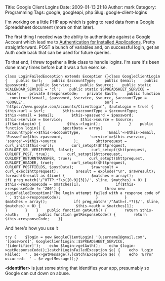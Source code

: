 Title: Google Client Logins
Date: 2009-01-13 21:18
Author: mark
Category: Programming
Tags: google, googleapi, php
Slug: google-client-logins

I'm working on a little PHP app which is going to read data from a
Google Spreadsheet document (more on that later).

The first thing I needed was the ability to authenticate against a
Google Account which lead me to [Authentication for Installed
Applications][]. Pretty straightforward. POST a bunch of variables and,
on successful login, get an Auth code back that can be used for future
queries.

To that end, I threw together a little class to handle logins. I'm sure
it's been done many times before but it was a fun exercise.


~~~~ {.php name="code"}
class LoginFailedException extends Exception {}class GoogleClientLogin {    public $url;    public $accountType;    public $email;    public $password;    public $service;    public $source;    public static $CALENDAR_SERVICE = 'cl';    public static $SPREADSHEET_SERVICE = 'wise';    private $responseCode;    private $auth;    public function __construct($email, $password, $service, $source, $accountType = 'GOOGLE',                                    $url = 'https://www.google.com/accounts/ClientLogin', $autoLogin = true) {        $this->url = $url;        $this->accountType = $accountType;        $this->email = $email;        $this->password = $password;        $this->service = $service;        $this->source = $source;        if($autoLogin) {            $this->login();        }    }    public function login() {        $postData = array(            'accountType'=>$this->accountType,            'Email'=>$this->email,            'Passwd'=>$this->password,            'service'=>$this->service,            'source'=>$this->source        );        $httprequest = curl_init($this->url);        curl_setopt($httprequest, CURLOPT_SSL_VERIFYPEER, false);        curl_setopt($httprequest, CURLOPT_POST, true);        curl_setopt($httprequest, CURLOPT_RETURNTRANSFER, true);        curl_setopt($httprequest, CURLOPT_HEADER, true);        curl_setopt($httprequest, CURLOPT_POSTFIELDS, $postData);        $rawresult = curl_exec($httprequest);        $result = explode("\n", $rawresult);        foreach($result as $line) {            $matches = array();            if( preg_match('/^HTTP.*?\s([0-9]{3})/', $line, $matches) > 0) {                $this->responseCode = $matches[1];                if($this->responseCode != '200') {                    throw new LoginFailedException('The login attempt failed with a response code of ' . $this->responseCode);                }            }            $matches = array();            if( preg_match('/^Auth=(.*?)$/', $line, $matches) > 0) {                $this->auth = $matches[1];            }        }    }    public function getAuth() {        return $this->auth;    }    public function getResponseCode() {        return $this->responseCode;    }}
~~~~



And here's how you use it


~~~~ {.php name="code"}
try {    $login = new GoogleClientLogin( '[username]@gmail.com', '[password]', GoogleClientLogin::$SPREADSHEET_SERVICE, '[identifier]');    echo $login->getAuth();    echo $login->getResponseCode();}catch(LoginFailedException $e) {    echo 'Login Failed:  ' . $e->getMessage();}catch(Exception $e) {    echo 'Error occurred:  ' . $e->getMessage();}
~~~~



**<identifier\>** is just some string that identifies your app,
presumably so Google can cut down on abuse.

  [Authentication for Installed Applications]: https://code.google.com/apis/accounts/docs/AuthForInstalledApps.html
